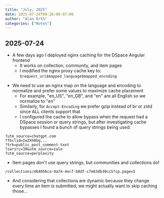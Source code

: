 ```yaml
---
title: "July, 2025"
date: 2025-07-24T09:26:00-07:00
author: "Alan Orth"
categories: ["Notes"]
---
```


## 2025-07-24

- A few days ago I deployed nginx caching for the DSpace Angular frontend
  - It works on collection, community, and item pages
  - I modified the nginx proxy cache key to: `$request_uri$mapped_language$mapped_encoding`

<!--more-->

- We need to use an nginx map on the language and encoding to normalize and prefer some values to maximize cache placement
  - For example, "en_US", "en_GB", and "en" are all English so we normalize to "en"
  - Similarly, for `Accept-Encoding` we prefer gzip instead of br or zstd since ALL clients support that
  - I configured the cache to allow bypass when the request had a DSpace session or query strings, but after investigating cache bypasses I found a bunch of query strings being used:

```
?utm_source=chatgpt.com
?fbclid=IwZXh0bg...
?trk=public_post_comment-text
?zarsrc=30&utm_source=zalo
?utm_source=perplexity
```

- Item pages don't use query strings, but communities and collections do!

```
/collections/464056ca-9a74-4ecf-b8df-c7e63db30cc5?cp.page=5
```

- And considering that collections are dynamic because they change every time an item is submitted, we might actually want to skip caching those...

<!-- vim: set sw=2 ts=2: -->
